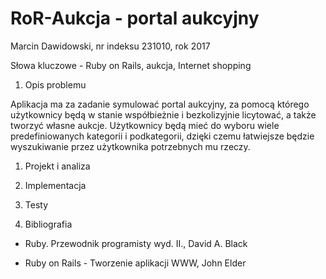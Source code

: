 # RoR-Aukcja - portal aukcyjny
Marcin Dawidowski, nr indeksu 231010, rok 2017

Słowa kluczowe - Ruby on Rails, aukcja, Internet shopping

1. Opis problemu

 Aplikacja ma za zadanie symulować portal aukcyjny, za pomocą którego użytkownicy będą w stanie współbieżnie i bezkolizyjnie licytować, a także tworzyć własne aukcje. Użytkownicy będą mieć do wyboru wiele predefiniowanych kategorii i podkategorii, dzięki czemu łatwiejsze będzie wyszukiwanie przez użytkownika potrzebnych mu rzeczy.

1. Projekt i analiza

1. Implementacja

1. Testy

1. Bibliografia

- Ruby. Przewodnik programisty wyd. II., David A. Black

- Ruby on Rails - Tworzenie aplikacji WWW, John Elder
